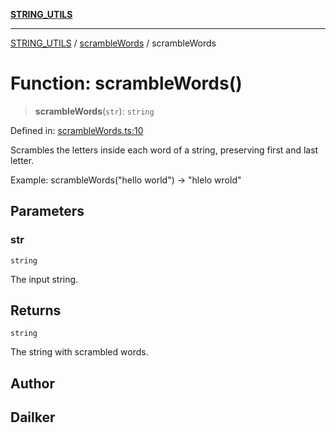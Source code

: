 [**STRING_UTILS**](../../README.md)

***

[STRING_UTILS](../../README.md) / [scrambleWords](../README.md) / scrambleWords

# Function: scrambleWords()

> **scrambleWords**(`str`): `string`

Defined in: [scrambleWords.ts:10](https://github.com/dailker/everyutil/blob/f33ff2a1c373a0e08c438de945fcd1ee70900b4c/src/string/scrambleWords.ts#L10)

Scrambles the letters inside each word of a string, preserving first and last letter.

Example: scrambleWords("hello world") → "hlelo wrold"

## Parameters

### str

`string`

The input string.

## Returns

`string`

The string with scrambled words.

## Author

## Dailker
